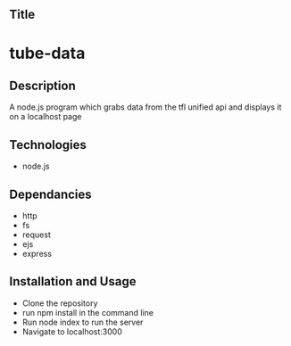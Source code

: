 ## Title

# tube-data

## Description
A node.js program which grabs data from the tfl unified api and displays it on a localhost page

## Technologies
- node.js

## Dependancies
- http
- fs
- request
- ejs
- express

## Installation and Usage
- Clone the repository
- run npm install in the command line
- Run node index to run the server
- Navigate to localhost:3000